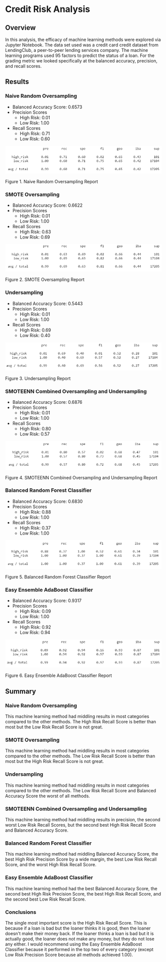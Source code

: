 # Credit Risk Analysis
## Overview
In this analysis, the efficacy of machine learning methods were explored via Jupyter Notebook. The data set used was a credit card credit dataset from LendingClub, a peer-to-peer lending services company. The machine learning programs used 95 factors to predict the status of a loan. For the grading metric we looked specifically at the balanced accuracy, precision, and recall scores.

## Results
### Naive Random Oversampling
- Balanced Accuracy Score: 0.6573
- Precision Scores
    - High Risk: 0.01
    - Low Risk: 1.00
- Recall Scores
    - High Risk: 0.71
    - Low Risk: 0.60

![NaiveRandomOversamplingReport.PNG](/Screenshots/NaiveRandomOversamplingReport.PNG)

Figure 1. Naive Random Oversampling Report

### SMOTE Oversampling
- Balanced Accuracy Score: 0.6622
- Precision Scores
    - High Risk: 0.01
    - Low Risk: 1.00
- Recall Scores
    - High Risk: 0.63
    - Low Risk: 0.69

![SMOTEOversamplingReport.PNG](/Screenshots/SMOTEOversamplingReport.PNG)

Figure 2. SMOTE Oversampling Report

### Undersampling
- Balanced Accuracy Score: 0.5443
- Precision Scores
    - High Risk: 0.01
    - Low Risk: 1.00
- Recall Scores
    - High Risk: 0.69
    - Low Risk: 0.40

![UndersamplingReport.PNG](/Screenshots/UndersamplingReport.PNG)

Figure 3. Undersampling Report

### SMOTEENN Combined Oversampling and Undersampling
- Balanced Accuracy Score: 0.6876
- Precision Scores
    - High Risk: 0.01
    - Low Risk: 1.00
- Recall Scores
    - High Risk: 0.80
    - Low Risk: 0.57

![SMOTEENNCombinedReport.PNG](/Screenshots/SMOTEENNCombinedReport.PNG)

Figure 4. SMOTEENN Combined Oversampling and Undersampling Report

### Balanced Random Forest Classifier
- Balanced Accuracy Score: 0.6830
- Precision Scores
    - High Risk: 0.88
    - Low Risk: 1.00
- Recall Scores
    - High Risk: 0.37
    - Low Risk: 1.00

![BalancedRandomForestClassifierReport.PNG](/Screenshots/BalancedRandomForestClassifierReport.PNG)

Figure 5. Balanced Random Forest Classifier Report

### Easy Ensemble AdaBoost Classifier
- Balanced Accuracy Score: 0.9317
- Precision Scores
    - High Risk: 0.09
    - Low Risk: 1.00
- Recall Scores
    - High Risk: 0.92
    - Low Risk: 0.94

![EasyEnsembleAdaBoostClassifierReport.PNG](/Screenshots/EasyEnsembleAdaBoostClassifierReport.PNG)

Figure 6. Easy Ensemble AdaBoost Classifier Report

## Summary
### Naive Random Oversampling
This machine learning method had middling results in most categories compared to the other methods. The High Risk Recall Score is better than most but the Low Risk Recall Score is not great. 

### SMOTE Oversampling
This machine learning method had middling results in most categories compared to the other methods. The Low Risk Recall Score is better than most but the High Risk Recall Score is not great.  

### Undersampling
This machine learning method had middling results in most categories compared to the other methods. The Low Risk Recall Score and Balanced Accuracy Score the worst of all methods.

### SMOTEENN Combined Oversampling and Undersampling
This machine learning method had middling results in precision, the second worst Low Risk Recall Scores, but the second best High Risk Recall Score and Balanced Accuracy Score.

### Balanced Random Forest Classifier
This machine learning method had middling Balanced Accuracy Score, the best High Risk Precision Score by a wide margin, the best Low Risk Recall Score, and the worst High Risk Recall Score.

### Easy Ensemble AdaBoost Classifier
This machine learning method had the best Balanced Accuracy Score, the second best High Risk Precision Score, the best High Risk Recall Score, and the second best Low Risk Recall Score.

### Conclusions
The single most important score is the High Risk Recall Score. This is because if a loan is bad but the loaner thinks it is good, then the loaner doesn't make their money back. If the loaner thinks a loan is bad but it is actually good, the loaner does not make any money, but they do not lose any either. I would recommend using the Easy Ensemble AdaBoost Classifier because it performed in the top two of every category (except Low Risk Precision Score because all methods achieved 1.00).
